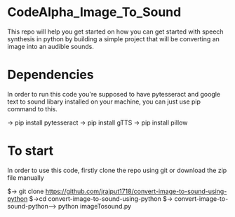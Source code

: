 # CodeAlpha_Image_To_Sound
This repo will help you get started on how you can get started with speech synthesis in python by building a simple project that will be converting an image into an audible sounds.
# Dependencies
In order to run this code you're supposed to have pytesseract and google text to sound libary installed on your machine, you can just use pip command to this.

-> pip install pytesseract
-> pip install gTTS
-> pip install pillow
# To start
In order to use this code, firstly clone the repo using git or download the zip file manually

$-> git clone https://github.com/jrajput1718/convert-image-to-sound-using-python
$->cd convert-image-to-sound-using-python
$-> convert-image-to-sound-python--> python imageTosound.py

